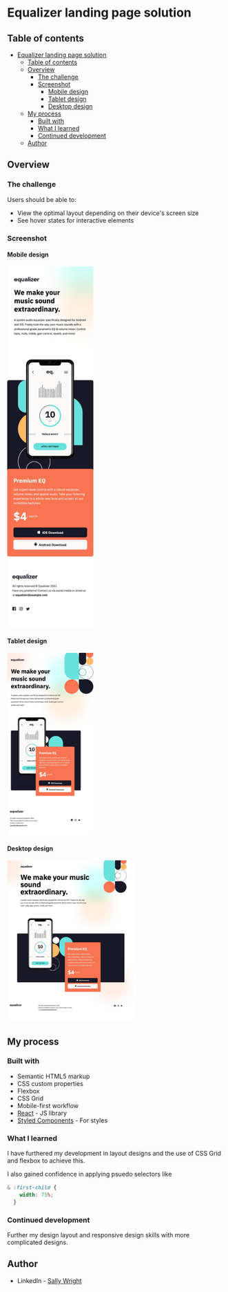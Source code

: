 # Equalizer landing page solution

## Table of contents

- [Equalizer landing page solution](#equalizer-landing-page-solution)
  - [Table of contents](#table-of-contents)
  - [Overview](#overview)
    - [The challenge](#the-challenge)
    - [Screenshot](#screenshot)
      - [Mobile design](#mobile-design)
      - [Tablet design](#tablet-design)
      - [Desktop design](#desktop-design)
  - [My process](#my-process)
    - [Built with](#built-with)
    - [What I learned](#what-i-learned)
    - [Continued development](#continued-development)
  - [Author](#author)

## Overview

### The challenge

Users should be able to:

- View the optimal layout depending on their device's screen size
- See hover states for interactive elements

### Screenshot

#### Mobile design
<img src ="./src/assets/mobileMydesign.png"
alt="Mobile design" 
width="200"/>

#### Tablet design
<img src ="./src/assets/tabletMydesign.png"
alt="Tablet design" 
width="200"/>

#### Desktop design
<img src ="./src/assets/DesktopMydesign.png"
alt="Desktop design" 
width="300"/>


## My process

### Built with

- Semantic HTML5 markup
- CSS custom properties
- Flexbox
- CSS Grid
- Mobile-first workflow
- [React](https://reactjs.org/) - JS library
- [Styled Components](https://styled-components.com/) - For styles


### What I learned

I have furthered my development in layout designs and the use of CSS Grid and flexbox to achieve this.

I also gained confidence  in applying psuedo selectors like 


```css
& :first-child {
    width: 75%;
  }
```

### Continued development

Further my design layout and responsive design skills with more complicated designs.


## Author

- LinkedIn - [Sally Wright](https://www.linkedin.com/in/sally-wright-411b541a0/)

